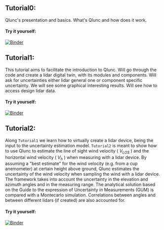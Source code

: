 ## Tutorial0:

Qlunc's presentation and basics. What's Qlunc and how does it work.

#### Try it yourself:

[![Binder](https://mybinder.org/badge_logo.svg)](https://mybinder.org/v2/gh/SWE-UniStuttgart/Qlunc.git/HEAD?filepath=Tutorials%2FTutorial0.ipynb)

## Tutorial1:
This tutorial aims to facilitate the introduction to Qlunc. 
Will go through the code and create a lidar digital twin, with its modules and components. Will ask for uncertainties either lidar general one or component specific uncertainty. We will see some graphical interesting results. Will see how to access design lidar data.

#### Try it yourself:

[![Binder](https://mybinder.org/badge_logo.svg)](https://mybinder.org/v2/gh/SWE-UniStuttgart/Qlunc.git/HEAD?filepath=Tutorials%2FTutorial1.ipynb)

## Tutorial2:
Along `Tutorial1` we learn how to virtually create a lidar device, being the input to the uncertainty estimation model. `Tutorial2` is meant to show how to use Qlunc to estimate the line of sight wind velocity ( $V_{LOS}$ ) and the horizontal wind velocity ( $V_{h}$ ) when measuring with a lidar device. By assuming a "best estimate" for the wind velocity (e.g. from a cup anemometer) at certain height above ground, Qlunc estimates the uncertainty of the wind velocity when sampling the wind with a lidar device. The framework takes into account the uncertainty in the elevation and azimuth angles and in the measuring range. The analytical solution based on the Guide to the expression of Uncertainty in Measurements (GUM) is compared with a Montecarlo simulation. Correlations between angles and between different lidars (if created) are also accounted for. 

#### Try it yourself:

[![Binder](https://mybinder.org/badge_logo.svg)](https://mybinder.org/v2/gh/SWE-UniStuttgart/Qlunc.git/HEAD?filepath=Tutorials%2FTutorial2.ipynb)
